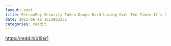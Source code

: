 ```yaml
--- 
layout: post 
title: PetronPay Security Token Dumps Hard Losing Over Ten Times It's Value| Pe... 
date: 2021-06-16 1623863251 
categories: reddit 
--- 
```

https://redd.it/o19sr1